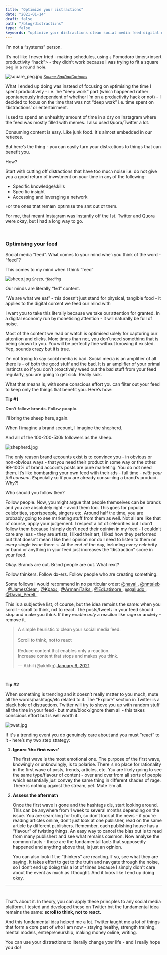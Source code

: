 ```yaml
---
title: "Optimize your distractions"
date: "2021-01-14"
draft: false
path: "/blog/distractions"
type: false
keywords: "optimize your distractions clean social media feed digital noise"
---
```


I’m not a “systems” person.

It’s not like I never tried - making schedules, using a Pomodoro timer,<insert productivity “hack”> - they didn’t work because I was trying to fit a square peg in a round hole.

<img src="https://user-images.githubusercontent.com/32199592/104540572-bb4c3d00-5645-11eb-86f9-de27e6b8d07d.jpg" alt="square_peg.jpg"> <small> <a href="https://baddadcartoons101.wordpress.com/2017/09/04/square-peg-and-a-round-hole/ " target="_blank"
              rel="noopener noreferrer"
            > <i> Source: BadDadCartoons </i> </a> </small> </img>

What I ended up doing was instead of focusing on optimising the time I spent productively - i.e. the “deep work” part (which happened rather spontaneously independent of whether I’m on a productivity hack or not) - I decided to focus on the time that was not “deep work” i.e. time spent on ‘distractions’ or entertainment.

I used to spend an unhealthy amount of time in a day on Instagram where the feed was mostly filled with memes. I also used Quora/Twitter a lot.

Consuming content is easy. Like junk food. It's almost embedded in our reflexes.

But here’s the thing - you can easily turn your distractions to things that can benefit you.

How?

Start with cutting off distractions that have too much noise i.e. do not give you a good return of investment on your time in any of the following:

- Specific knowledge/skills
- Specific insight
- Accessing and leveraging a network

For the ones that remain, optimise the shit out of them.

For me, that meant Instagram was instantly off the list. Twitter and Quora were okay, but I had a long way to go.

<br/>

<h3> Optimising your feed </h3>

Social media “feed”.
What comes to your mind when you think of the word - “feed”?

This comes to my mind when I think “feed”

<img src="https://user-images.githubusercontent.com/32199592/104541024-c0f65280-5646-11eb-92f6-de5227d4b8a1.png" alt="sheep.jpg"> <i> <small> Sheep, “feed”ing </small>
</i> </img>

Our minds are literally “fed” content.

“We are what we eat” - this doesn’t just stand for physical, tangible food - it applies to the digital content we feed our mind with.

I want you to take this literally because we take our attention for granted. In a digital economy run by monetising attention - it will naturally be full of noise.

Most of the content we read or watch is optimised solely for capturing our attention and clicks. More times than not, you don’t need something that is being shown to you. You will be perfectly fine without knowing it existed. Yep, sounds crazy but it is true.

I’m not trying to say social media is bad. Social media is an amplifier of all there is - of both the good stuff and the bad. It is an amplifier of your primal instincts so if you don’t proactively weed out the bad stuff from your feed regularly, you are going to get sick. Really sick.

What that means is, with some conscious effort you can filter out your feed to keep only the things that benefit you. Here’s how:

**Tip #1**

Don’t follow brands. Follow people.

I’ll bring the sheep here, again.

When I imagine a brand account, I imagine the shepherd.

And all of the 100-200-500k followers as the sheep.

<img src="https://user-images.githubusercontent.com/32199592/104541200-1599cd80-5647-11eb-8d7f-f89ae517eb81.png" alt="shepherd.jpg"/>

The only reason brand accounts exist is to convince you - in obvious or non-obvious ways - that you need their product in some way or the other. 99-100% of brand accounts posts are pure marketing. You do not need them.
It’s like bombarding your own feed with their ads - full time - _with your full consent_. Especially so if you are already consuming a brand’s product. Why?!

Who should you follow then?

Follow people. Now, you might argue that people themselves can be brands and you are absolutely right - avoid them too. This goes for popular celebrities, sportspeople, singers etc.
Around half the time, you are probably going to see marketing stuff from them as well. Not all are like that of course, apply your judgement. I respect a lot of celebrities but I don’t follow them because I simply don’t need their opinion in my feed - I couldn’t care any less - they are artists, I liked their art, I liked how they performed but that doesn’t mean I like their opinion nor do I need to listen to them on every single issue there is. At the end of the day, including every celebrity or band or anything in your feed just increases the “distraction” score in your feed.

Okay. Brands are out. Brand people are out. What next?

Follow thinkers. Follow do-ers. Follow people who are creating something.

Some follows I would recommend in no particular order:
<a href="https://twitter.com/naval/" target="_blank" rel="noopener noreferrer"> @naval </a>, 
<a href="https://twitter.com/nntaleb/" target="_blank" rel="noopener noreferrer"> @nntaleb </a>, 
<a href="https://twitter.com/JamesClear/" target="_blank" rel="noopener noreferrer"> @JamesClear </a>,
<a href="https://twitter.com/Kpaxs/" target="_blank" rel="noopener noreferrer"> 
@Kpaxs </a>, 
<a href="https://twitter.com/ArmaniTalks" target="_blank" rel="noopener noreferrer"> @ArmaniTalks </a> , 
<a href="https://twitter.com/EdLatimore" target="_blank" rel="noopener noreferrer"> @EdLatimore </a>, 
<a href="https://twitter.com/galjudo" target="_blank" rel="noopener noreferrer"> @galjudo </a>,
<a href="https://twitter.com/david_perell/" target="_blank" rel="noopener noreferrer"> @David_Perell </a>,



This is a subjective list, of course, but the idea remains the same: when you scroll - scroll to think, not to react. The posts/tweets in your feed should stop and make you think. If they enable _only_ a reaction like rage or anxiety - remove it.

<blockquote class="twitter-tweet"><p lang="en" dir="ltr">A simple heuristic to clean your social media feed:<br><br>Scroll to think, not to react<br><br>Reduce content that enables only a reaction. <br>Increase content that stops and makes you think.</p>&mdash; Akhil (@akhlkg) <a href="https://twitter.com/akhlkg/status/1346891698861862913?ref_src=twsrc%5Etfw">January 6, 2021</a></blockquote> <script async src="https://platform.twitter.com/widgets.js" charset="utf-8"></script>

<br/>

**Tip #2**

When something is trending and it doesn’t really matter to you much, mute all the words/hashtags/etc related to it. The “Explore” section in Twitter is a black hole of distractions. Twitter will try to shove you up with random stuff all the time in your feed - but mute/block/ignore them all - this takes conscious effort but is well worth it.

<img src="https://user-images.githubusercontent.com/32199592/104541285-5691e200-5647-11eb-93d6-ed60a6cfa293.png" alt="twet.jpg"/>

If it's a trending event you do genuinely care about and you must “react” to it - here’s my two step strategy:

1. **Ignore ‘the first wave’**

   The first wave is the most emotional one. The purpose of the first wave, knowingly or unknowingly, is to polarise. There is no place for rationality in the first wave of posts, trends, articles, etc. You are likely going to see the same type/flavour of content - over and over from all sorts of people which essentially just convey the same thing in different shades of rage. There is nothing against the stream, yet. Mute ‘em all.

2. **Assess the aftermath**

   Once the first wave is gone and the hashtags die, start looking around. This can be anywhere from 1 week to several months depending on the issue. You are searching for truth, so don’t look at the news - if you’re reading articles online, don’t just look at one publisher, read on the same article by different publishers. Remember, each publishing house has a “flavour” of twisting things. An easy way to cancel the bias out is to read from many publishers and see what remains common. Now analyse the common facts - those are the fundamental facts that supposedly happened and anything above that, is just an opinion.

   You can also look if the “thinkers” are reacting. If so, see what they are saying.
   It takes effort to get to the truth and navigate through the noise, so I don’t end up doing this a lot of times because I simply didn't care about the event as much as I thought. And it looks like I end up doing okay.

---

<br/>

That’s about it. In theory, you can apply these principles to any social media platform. I tested and developed these on Twitter but the fundamental idea remains the same: **scroll to think, not to react.**

And this fundamental idea helped me a lot. Twitter taught me a lot of things that form a core part of who I am now - staying healthy, strength training, mental models, entrepreneurship, making money online, writing.

You can use your distractions to literally change your life - and I really hope you do!
